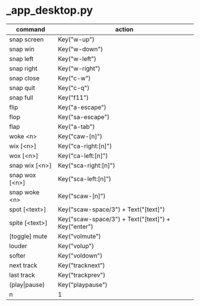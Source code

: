 # _app_desktop.py

command | action
--- | ---
snap screen | Key("w-up")
snap win | Key("w-down")
snap left | Key("w-left")
snap right | Key("w-right")
snap close | Key("c-w")
snap quit | Key("c-q")
snap full | Key("f11")
flip | Key("a-escape")
flop | Key("sa-escape")
flap | Key("a-tab")
woke \<n> | Key("caw-[n]")
wix [\<n>] | Key("ca-right:[n]")
wox [\<n>] | Key("ca-left:[n]")
snap wix [\<n>] | Key("sca-right:[n]")
snap wox [\<n>] | Key("sca-left:[n]")
snap woke \<n> | Key("scaw-[n]")
spot [\<text>] | Key("scaw-space/3") + Text("[text]")
spite [\<text>] | Key("scaw-space/3") + Text("[text]") + Key("enter")
[toggle] mute | Key("volmute")
louder | Key("volup")
softer | Key("voldown")
next track | Key("tracknext")
last track | Key("trackprev")
(play\|pause) | Key("playpause")
n | 1
